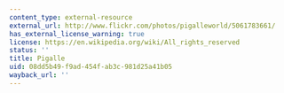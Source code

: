 ```yaml
---
content_type: external-resource
external_url: http://www.flickr.com/photos/pigalleworld/5061783661/
has_external_license_warning: true
license: https://en.wikipedia.org/wiki/All_rights_reserved
status: ''
title: Pigalle
uid: 08dd5b49-f9ad-454f-ab3c-981d25a41b05
wayback_url: ''
---
```

